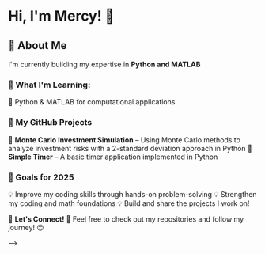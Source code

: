 
# Hi, I'm Mercy! 👋

## 🚀 About Me

I'm currently building my expertise in **Python and MATLAB**

### 📌 What I'm Learning:

 Python & MATLAB for computational applications

### 📂 My GitHub Projects

🔹 **Monte Carlo Investment Simulation** – Using Monte Carlo methods to analyze investment risks with a 2-standard deviation approach in Python
🔹 **Simple Timer** – A basic timer application implemented in Python

### 🎯 Goals for 2025
💡 Improve my coding skills through hands-on problem-solving 
💡 Strengthen my coding and math foundations
💡 Build and share the projects I work on!


📢 **Let's Connect!**
💬 Feel free to check out my repositories and follow my journey! 😊

-->
